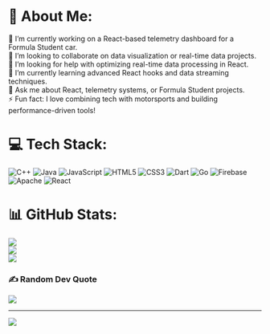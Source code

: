 # 💫 About Me:
🔭 I’m currently working on a React-based telemetry dashboard for a Formula Student car.<br>👯 I’m looking to collaborate on data visualization or real-time data projects.<br>🤝 I’m looking for help with optimizing real-time data processing in React.<br>🌱 I’m currently learning advanced React hooks and data streaming techniques.<br>💬 Ask me about React, telemetry systems, or Formula Student projects.<br>⚡ Fun fact: I love combining tech with motorsports and building performance-driven tools!


# 💻 Tech Stack:
![C++](https://img.shields.io/badge/c++-%2300599C.svg?style=for-the-badge&logo=c%2B%2B&logoColor=white) ![Java](https://img.shields.io/badge/java-%23ED8B00.svg?style=for-the-badge&logo=openjdk&logoColor=white) ![JavaScript](https://img.shields.io/badge/javascript-%23323330.svg?style=for-the-badge&logo=javascript&logoColor=%23F7DF1E) ![HTML5](https://img.shields.io/badge/html5-%23E34F26.svg?style=for-the-badge&logo=html5&logoColor=white) ![CSS3](https://img.shields.io/badge/css3-%231572B6.svg?style=for-the-badge&logo=css3&logoColor=white) ![Dart](https://img.shields.io/badge/dart-%230175C2.svg?style=for-the-badge&logo=dart&logoColor=white) ![Go](https://img.shields.io/badge/go-%2300ADD8.svg?style=for-the-badge&logo=go&logoColor=white) ![Firebase](https://img.shields.io/badge/firebase-%23039BE5.svg?style=for-the-badge&logo=firebase) ![Apache](https://img.shields.io/badge/apache-%23D42029.svg?style=for-the-badge&logo=apache&logoColor=white) ![React](https://img.shields.io/badge/react-%2320232a.svg?style=for-the-badge&logo=react&logoColor=%2361DAFB)
# 📊 GitHub Stats:
![](https://github-readme-stats.vercel.app/api?username=reece-cree-8&theme=gruvbox&hide_border=false&include_all_commits=false&count_private=false)<br/>
![](https://github-readme-streak-stats.herokuapp.com/?user=reece-cree-8&theme=gruvbox&hide_border=false)<br/>
![](https://github-readme-stats.vercel.app/api/top-langs/?username=reece-cree-8&theme=gruvbox&hide_border=false&include_all_commits=false&count_private=false&layout=compact)

### ✍️ Random Dev Quote
![](https://quotes-github-readme.vercel.app/api?type=horizontal&theme=radical)

---
[![](https://visitcount.itsvg.in/api?id=reece-cree-8&icon=0&color=0)](https://visitcount.itsvg.in)

<!-- Proudly created with GPRM ( https://gprm.itsvg.in ) -->

<!--
**reece-cree-8/reece-cree-8** is a ✨ _special_ ✨ repository because its `README.md` (this file) appears on your GitHub profile.

Here are some ideas to get you started:

- 🔭 I’m currently working on ...
- 🌱 I’m currently learning ...
- 👯 I’m looking to collaborate on ...
- 🤔 I’m looking for help with ...
- 💬 Ask me about ...
- 📫 How to reach me: ...
- 😄 Pronouns: ...
- ⚡ Fun fact: ...
-->
